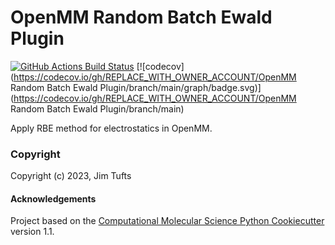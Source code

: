 OpenMM Random Batch Ewald Plugin
==============================
[//]: # (Badges)
[![GitHub Actions Build Status](https://github.com/REPLACE_WITH_OWNER_ACCOUNT/openmm_rbe/workflows/CI/badge.svg)](https://github.com/REPLACE_WITH_OWNER_ACCOUNT/openmm_rbe/actions?query=workflow%3ACI)
[![codecov](https://codecov.io/gh/REPLACE_WITH_OWNER_ACCOUNT/OpenMM Random Batch Ewald Plugin/branch/main/graph/badge.svg)](https://codecov.io/gh/REPLACE_WITH_OWNER_ACCOUNT/OpenMM Random Batch Ewald Plugin/branch/main)


Apply RBE method for electrostatics in OpenMM.

### Copyright

Copyright (c) 2023, Jim Tufts


#### Acknowledgements
 
Project based on the 
[Computational Molecular Science Python Cookiecutter](https://github.com/molssi/cookiecutter-cms) version 1.1.
